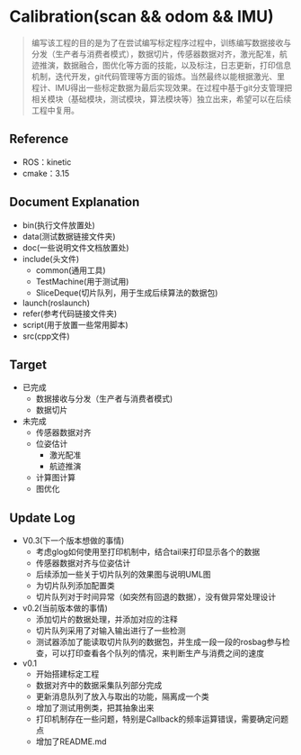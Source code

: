 # Calibration(scan && odom && IMU)
> 编写该工程的目的是为了在尝试编写标定程序过程中，训练编写数据接收与分发（生产者与消费者模式），数据切片，传感器数据对齐，激光配准，航迹推演，数据融合，图优化等方面的技能，以及标注，日志更新，打印信息机制，迭代开发，git代码管理等方面的锻炼。当然最终以能根据激光、里程计、IMU得出一些标定数据为最后实现效果。在过程中基于git分支管理把相关模块（基础模块，测试模块，算法模块等）独立出来，希望可以在后续工程中复用。
## Reference 
- ROS：kinetic
- cmake：3.15
## Document Explanation
- bin(执行文件放置处)
- data(测试数据链接文件夹)
- doc(一些说明文件文档放置处)
- include(头文件)
    - common(通用工具)
    - TestMachine(用于测试用)
    - SliceDeque(切片队列，用于生成后续算法的数据包)
- launch(roslaunch)
- refer(参考代码链接文件夹)
- script(用于放置一些常用脚本)
- src(cpp文件)
## Target
- 已完成
  - 数据接收与分发（生产者与消费者模式)
  - 数据切片
- 未完成
  - 传感器数据对齐
  - 位姿估计
    - 激光配准
    - 航迹推演 
  - 计算图计算
  - 图优化
## Update Log
- V0.3(下一个版本想做的事情)
  - 考虑glog如何使用至打印机制中，结合tail来打印显示各个的数据
  - 传感器数据对齐与位姿估计
  - 后续添加一些关于切片队列的效果图与说明UML图
  - 为切片队列添加配置类
  - 切片队列对于时间异常（如突然有回退的数据），没有做异常处理设计
- v0.2(当前版本做的事情)
  - 添加切片的数据处理，并添加对应的注释
  - 切片队列采用了对输入输出进行了一些检测
  - 测试器添加了能读取切片队列的数据包，并生成一段一段的rosbag参与检查，可以打印查看各个队列的情况，来判断生产与消费之间的速度
- v0.1
  - 开始搭建标定工程
  - 数据对齐中的数据采集队列部分完成
  - 更新消息队列了放入与取出的功能，隔离成一个类
  - 增加了测试用例类，把其抽象出来
  - 打印机制存在一些问题，特别是Callback的频率运算错误，需要确定问题点
  - 增加了README.md
